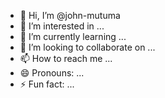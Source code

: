 - 👋 Hi, I’m @john-mutuma
- 👀 I’m interested in ...
- 🌱 I’m currently learning ...
- 💞️ I’m looking to collaborate on ...
- 📫 How to reach me ...
- 😄 Pronouns: ...
- ⚡ Fun fact: ...

<!---
john-mutuma/john-mutuma is a ✨ special ✨ repository because its `README.md` (this file) appears on your GitHub profile.
You can click the Preview link to take a look at your changes.
--->
